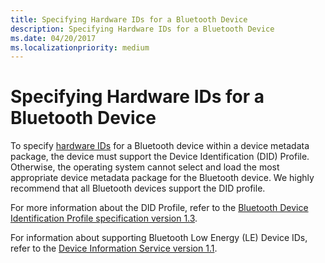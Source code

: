 ```yaml
---
title: Specifying Hardware IDs for a Bluetooth Device
description: Specifying Hardware IDs for a Bluetooth Device
ms.date: 04/20/2017
ms.localizationpriority: medium
---
```


# Specifying Hardware IDs for a Bluetooth Device


To specify [hardware IDs](hardware-ids.md) for a Bluetooth device within a device metadata package, the device must support the Device Identification (DID) Profile. Otherwise, the operating system cannot select and load the most appropriate device metadata package for the Bluetooth device. We highly recommend that all Bluetooth devices support the DID profile.

For more information about the DID Profile, refer to the [Bluetooth Device Identification Profile specification version 1.3](https://go.microsoft.com/fwlink/p/?linkid=145536).

For information about supporting Bluetooth Low Energy (LE) Device IDs, refer to the [Device Information Service version 1.1](https://go.microsoft.com/fwlink/p/?linkid=242771).

 

 





